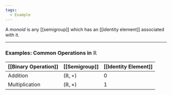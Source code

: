 ```yaml
---
tags:
  - Example
---
```

A _monoid_ is any [[semigroup]] which has an [[identity element]] associated with it.

---
### Examples: Common Operations in $\mathbb R$

| [[Binary Operation]] | [[Semigroup]]         | [[Identity Element]] |
| -------------------- | --------------------- | -------------------- |
| Addition             | $(\mathbb R, +)$      | 0                    |
| Multiplication       | $(\mathbb R, \times)$ | 1                    |
